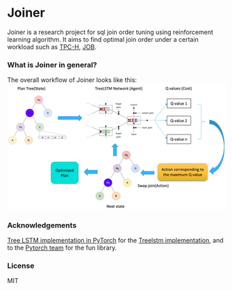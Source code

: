 Joiner
=======

Joiner is a research project for sql join order tuning using reinforcement learning algorithm.
It aims to find optimal join order under a certain workload such as
[TPC-H](http://www.tpc.org/tpch/), [JOB](https://github.com/gregrahn/join-order-benchmark).

### What is Joiner in general?
The overall workflow of Joiner looks like this:
![overall](https://github.com/hezuojiao/Joiner/blob/master/images/overall.jpg)

### Acknowledgements
[Tree LSTM implementation in PyTorch](https://github.com/dasguptar/treelstm.pytorch) for the [Treelstm implementation](https://github.com/stanfordnlp/treelstm), and to the [Pytorch team](https://github.com/pytorch/pytorch#the-team) for the fun library.

### License
MIT
